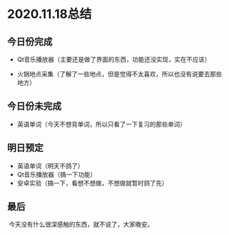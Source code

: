 # 2020.11.18总结



## 今日份完成

* Qt音乐播放器（主要还是做了界面的东西，功能还没实现，实在不应该）

* 火锅地点采集（了解了一些地点，但是觉得不太喜欢，所以也没有说要去那些地方）



## 今日份未完成

* 英语单词（今天不想背单词，所以只看了一下复习的那些单词）



## 明日预定

* 英语单词（明天不鸽了）
* Qt音乐播放器（搞一下功能）
* 安卓实验（搞一下，看想不想做，不想做就暂时鸽了先）



## 最后

​	今天没有什么很深感触的东西，就不说了，大家晚安。